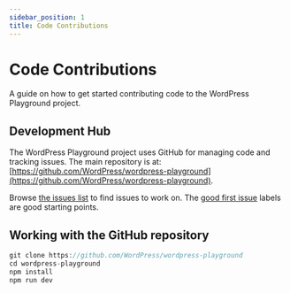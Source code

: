 ```yaml
---
sidebar_position: 1
title: Code Contributions
---
```


# Code Contributions

A guide on how to get started contributing code to the WordPress Playground project.

## Development Hub

The WordPress Playground project uses GitHub for managing code and tracking issues. The main repository is at: [https://github.com/WordPress/wordpress-playground](https://github.com/WordPress/wordpress-playground).

Browse [the issues list](https://github.com/wordpress/wordpress-playground/issues) to find issues to work on. The [good first issue](https://github.com/wordpress/wordpress-playground/issues?q=is%3Aopen+is%3Aissue+label%3A%22Good+First+Issue%22) labels are good starting points.

## Working with the GitHub repository

```js
git clone https://github.com/WordPress/wordpress-playground
cd wordpress-playground
npm install
npm run dev
```
